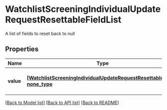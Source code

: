 # WatchlistScreeningIndividualUpdateRequestResettableFieldList

A list of fields to reset back to null

## Properties
Name | Type | Description | Notes
------------ | ------------- | ------------- | -------------
**value** | [**[WatchlistScreeningIndividualUpdateRequestResettableField], none_type**](WatchlistScreeningIndividualUpdateRequestResettableField.md) | A list of fields to reset back to null | 

[[Back to Model list]](../README.md#documentation-for-models) [[Back to API list]](../README.md#documentation-for-api-endpoints) [[Back to README]](../README.md)


